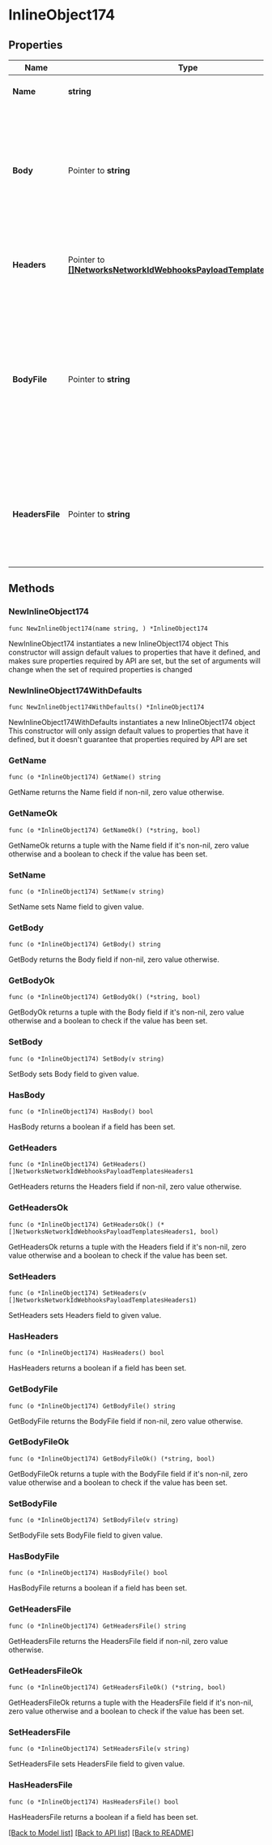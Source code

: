 # InlineObject174

## Properties

Name | Type | Description | Notes
------------ | ------------- | ------------- | -------------
**Name** | **string** | The name of the new template | 
**Body** | Pointer to **string** | The liquid template used for the body of the webhook message. Either &#x60;body&#x60; or &#x60;bodyFile&#x60; must be specified. | [optional] 
**Headers** | Pointer to [**[]NetworksNetworkIdWebhooksPayloadTemplatesHeaders1**](NetworksNetworkIdWebhooksPayloadTemplatesHeaders1.md) | The liquid template used with the webhook headers. | [optional] 
**BodyFile** | Pointer to **string** | A Base64 encoded file containing liquid template used for the body of the webhook message. Either &#x60;body&#x60; or &#x60;bodyFile&#x60; must be specified. | [optional] 
**HeadersFile** | Pointer to **string** | A Base64 encoded file containing the liquid template used with the webhook headers. | [optional] 

## Methods

### NewInlineObject174

`func NewInlineObject174(name string, ) *InlineObject174`

NewInlineObject174 instantiates a new InlineObject174 object
This constructor will assign default values to properties that have it defined,
and makes sure properties required by API are set, but the set of arguments
will change when the set of required properties is changed

### NewInlineObject174WithDefaults

`func NewInlineObject174WithDefaults() *InlineObject174`

NewInlineObject174WithDefaults instantiates a new InlineObject174 object
This constructor will only assign default values to properties that have it defined,
but it doesn't guarantee that properties required by API are set

### GetName

`func (o *InlineObject174) GetName() string`

GetName returns the Name field if non-nil, zero value otherwise.

### GetNameOk

`func (o *InlineObject174) GetNameOk() (*string, bool)`

GetNameOk returns a tuple with the Name field if it's non-nil, zero value otherwise
and a boolean to check if the value has been set.

### SetName

`func (o *InlineObject174) SetName(v string)`

SetName sets Name field to given value.


### GetBody

`func (o *InlineObject174) GetBody() string`

GetBody returns the Body field if non-nil, zero value otherwise.

### GetBodyOk

`func (o *InlineObject174) GetBodyOk() (*string, bool)`

GetBodyOk returns a tuple with the Body field if it's non-nil, zero value otherwise
and a boolean to check if the value has been set.

### SetBody

`func (o *InlineObject174) SetBody(v string)`

SetBody sets Body field to given value.

### HasBody

`func (o *InlineObject174) HasBody() bool`

HasBody returns a boolean if a field has been set.

### GetHeaders

`func (o *InlineObject174) GetHeaders() []NetworksNetworkIdWebhooksPayloadTemplatesHeaders1`

GetHeaders returns the Headers field if non-nil, zero value otherwise.

### GetHeadersOk

`func (o *InlineObject174) GetHeadersOk() (*[]NetworksNetworkIdWebhooksPayloadTemplatesHeaders1, bool)`

GetHeadersOk returns a tuple with the Headers field if it's non-nil, zero value otherwise
and a boolean to check if the value has been set.

### SetHeaders

`func (o *InlineObject174) SetHeaders(v []NetworksNetworkIdWebhooksPayloadTemplatesHeaders1)`

SetHeaders sets Headers field to given value.

### HasHeaders

`func (o *InlineObject174) HasHeaders() bool`

HasHeaders returns a boolean if a field has been set.

### GetBodyFile

`func (o *InlineObject174) GetBodyFile() string`

GetBodyFile returns the BodyFile field if non-nil, zero value otherwise.

### GetBodyFileOk

`func (o *InlineObject174) GetBodyFileOk() (*string, bool)`

GetBodyFileOk returns a tuple with the BodyFile field if it's non-nil, zero value otherwise
and a boolean to check if the value has been set.

### SetBodyFile

`func (o *InlineObject174) SetBodyFile(v string)`

SetBodyFile sets BodyFile field to given value.

### HasBodyFile

`func (o *InlineObject174) HasBodyFile() bool`

HasBodyFile returns a boolean if a field has been set.

### GetHeadersFile

`func (o *InlineObject174) GetHeadersFile() string`

GetHeadersFile returns the HeadersFile field if non-nil, zero value otherwise.

### GetHeadersFileOk

`func (o *InlineObject174) GetHeadersFileOk() (*string, bool)`

GetHeadersFileOk returns a tuple with the HeadersFile field if it's non-nil, zero value otherwise
and a boolean to check if the value has been set.

### SetHeadersFile

`func (o *InlineObject174) SetHeadersFile(v string)`

SetHeadersFile sets HeadersFile field to given value.

### HasHeadersFile

`func (o *InlineObject174) HasHeadersFile() bool`

HasHeadersFile returns a boolean if a field has been set.


[[Back to Model list]](../README.md#documentation-for-models) [[Back to API list]](../README.md#documentation-for-api-endpoints) [[Back to README]](../README.md)


